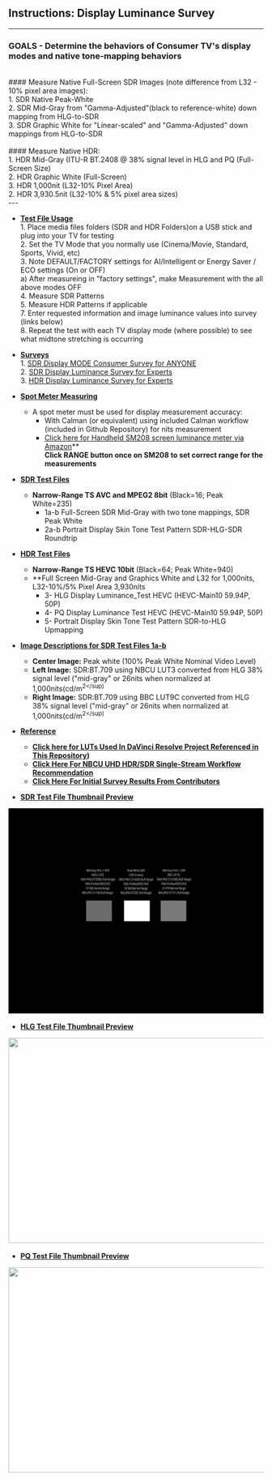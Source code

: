 ## Instructions: Display Luminance Survey<br/>
---
### GOALS - Determine the behaviors of Consumer TV's display modes and native tone-mapping behaviors
<br/>
#### Measure Native Full-Screen SDR Images (note difference from L32 - 10% pixel area images):<br/>
        1. SDR Native Peak-White<br/>
        2. SDR Mid-Gray from "Gamma-Adjusted"(black to reference-white) down mapping from HLG-to-SDR<br/>
        3. SDR Graphic White for "Linear-scaled" and "Gamma-Adjusted" down mappings from HLG-to-SDR<br/>
<br/>
#### Measure Native HDR:<br/>
        1. HDR Mid-Gray (ITU-R BT.2408 @ 38% signal level in HLG and PQ (Full-Screen Size) <br/>
        2. HDR Graphic White (Full-Screen)<br/>
        3. HDR 1,000nit (L32-10% Pixel Area)<br/>
        2. HDR 3,930.5nit (L32-10% & 5% pixel area sizes)<br/>
---

* **<ins>Test File Usage<ins>**<br/>
        1. Place media files folders (SDR and HDR Folders)on a USB stick and plug into your TV for testing<br/>
        2. Set the TV Mode that you normally use (Cinema/Movie, Standard, Sports, Vivid, etc)<br/>
        3. Note DEFAULT/FACTORY settings for AI/Intelligent or Energy Saver / ECO settings (On or OFF)<br/>
                a) After measureing in "factory settings", make Measurement with the all above modes OFF<br/>
        4. Measure SDR Patterns<br/>
        5. Measure HDR Patterns if applicable<br/>
        7. Enter requested information and image luminance values into survey (links below)<br/>
        8. Repeat the test with each TV display mode (where possible) to see what midtone stretching is occurring<br/>
    
* **<ins>Surveys<ins>**<br/>
        1. [SDR Display MODE Consumer Survey for ANYONE](https://forms.gle/7PX7YSNEz3odWzY29)<br/>
        2. [SDR Display Luminance Survey for Experts](https://forms.gle/MRcGhh8WgQVUkUSJ9)<br/>
        3. [HDR Display Luminance Survey for Experts](https://forms.gle/nFKsyX6bWNLTkdKt6)<br/>
    
* **<ins>Spot Meter Measuring<ins>**
    * A spot meter must be used for display measurement accuracy:
        * With Calman (or equivalent) using included Calman workflow (included in Github Repository) for nits measurement
        * [Click here for Handheld SM208 screen luminance meter via Amazon](https://www.amazon.com/gp/product/B00H050VEI/ref=ppx_yo_dt_b_asin_title_o00_s00?ie=UTF8&psc=1)**<br/>
                **Click RANGE button once on SM208 to set correct range for the measurements**

* **<ins>SDR Test Files<ins>**        
    * **Narrow-Range TS AVC and MPEG2 8bit** (Black=16; Peak White=235)
         * 1a-b Full-Screen SDR Mid-Gray with two tone mappings, SDR Peak White
         * 2a-b Portrait Display Skin Tone Test Pattern SDR-HLG-SDR Roundtrip 

* **<ins>HDR Test Files<ins>**
    * **Narrow-Range TS HEVC 10bit** (Black=64; Peak White=940)
    * **Full Screen Mid-Gray and Graphics White and L32 for 1,000nits, L32-10%/5% Pixel Area 3,930nits
         * 3- HLG Display Luminance_Test HEVC  (HEVC-Main10 59.94P, 50P)
         * 4- PQ Display Luminance Test HEVC (HEVC-Main10 59.94P, 50P)
         * 5- Portrait Display Skin Tone Test Pattern SDR-to-HLG Upmapping
 
* **<ins>Image Descriptions for SDR Test Files 1a-b<ins>**
    * **Center Image:** Peak white (100% Peak White Nominal Video Level)
    * **Left Image:** SDR:BT.709 using NBCU LUT3 converted from HLG 38% signal level ("mid-gray" or 26nits when normalized at 1,000nits(cd/m<sup>2</sup)
    * **Right Image:** SDR:BT.709 using BBC LUT9C converted from HLG 38% signal level ("mid-gray" or 26nits when normalized at 1,000nits(cd/m<sup>2</sup)

* **<ins>Reference<ins>**
    * **[Click here for LUTs Used In DaVinci Resolve Project Referenced in This Repository](https://github.com/digitaltvguy/NBCU-HDR-SDR-Single-Stream_Workflow_Recommendation/tree/main/LUTS_for_Software/HLG-to-from-SDR%20-%20Type%20III%20and%20Type%20I/For%20DaVinci%20Resolve%2017%20-%20Video%20Level%20Tag%20Added%20-%20Type%20III))**
    * **[Click Here For NBCU UHD HDR/SDR Single-Stream Workflow Recommendation](https://github.com/digitaltvguy/NBCU-HDR-SDR-Single-Stream_Workflow_Recommendation)**
    * **[Click Here For Initial Survey Results From Contributors](https://www.icloud.com/numbers/040HYTS0GVcpkB3gFGE275p_A#SDR_Display_Luminance_Level_Survey_Tallies)**
  
* **<ins>SDR Test File Thumbnail Preview<ins>**
<p align="center">
  <img width="720" height="405" src="https://github.com/digitaltvguy/SDR-Display-Luminance-Survey/blob/main/Additional_ref_files/thumbnail720SDR.jpg?raw=true">
</p>

* **<ins>HLG Test File Thumbnail Preview<ins>**
<p align="center">
  <img width="720" height="405" src="https://github.com/digitaltvguy/SDR-Display-Luminance-Survey/blob/main/Additional_ref_files/thumbnail720HLG.jpg?raw=true">
</p>

* **<ins>PQ Test File Thumbnail Preview<ins>**
<p align="center">
  <img width="720" height="405" src="https://github.com/digitaltvguy/SDR-Display-Luminance-Survey/blob/main/Additional_ref_files/thumbnail720PQ.jpg?raw=true">
</p>

